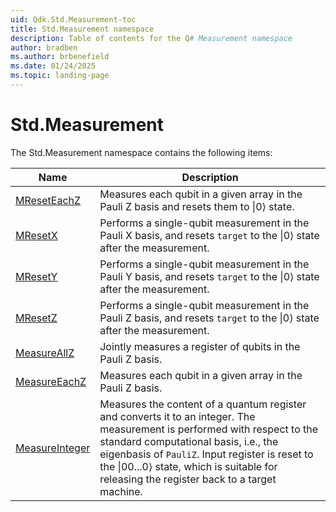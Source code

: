 ```yaml
---
uid: Qdk.Std.Measurement-toc
title: Std.Measurement namespace
description: Table of contents for the Q# Measurement namespace
author: bradben
ms.author: brbenefield
ms.date: 01/24/2025
ms.topic: landing-page
---
```


# Std.Measurement

The Std.Measurement namespace contains the following items:

| Name | Description |
|------|-------------|
| [MResetEachZ](xref:Qdk.Std.Measurement.MResetEachZ) | Measures each qubit in a given array in the Pauli Z basis and resets them to \|0⟩ state. |
| [MResetX](xref:Qdk.Std.Measurement.MResetX) | Performs a single-qubit measurement in the Pauli X basis, and resets `target` to the \|0⟩ state after the measurement. |
| [MResetY](xref:Qdk.Std.Measurement.MResetY) | Performs a single-qubit measurement in the Pauli Y basis, and resets `target` to the \|0⟩ state after the measurement. |
| [MResetZ](xref:Qdk.Std.Measurement.MResetZ) | Performs a single-qubit measurement in the Pauli Z basis, and resets `target` to the \|0⟩ state after the measurement. |
| [MeasureAllZ](xref:Qdk.Std.Measurement.MeasureAllZ) | Jointly measures a register of qubits in the Pauli Z basis. |
| [MeasureEachZ](xref:Qdk.Std.Measurement.MeasureEachZ) | Measures each qubit in a given array in the Pauli Z basis. |
| [MeasureInteger](xref:Qdk.Std.Measurement.MeasureInteger) | Measures the content of a quantum register and converts it to an integer. The measurement is performed with respect to the standard computational basis, i.e., the eigenbasis of `PauliZ`. Input register is reset to the \|00...0⟩ state, which is suitable for releasing the register back to a target machine. |
